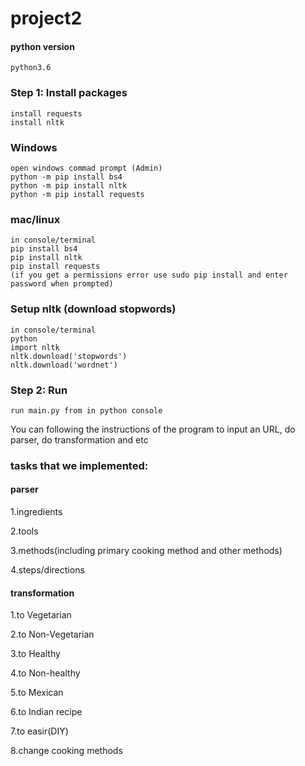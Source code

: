 # project2

#### python version

    python3.6

### Step 1:  Install packages 
```
install requests
install nltk
```

### Windows 
```
open windows commad prompt (Admin)
python -m pip install bs4
python -m pip install nltk
python -m pip install requests
```
### mac/linux

```
in console/terminal
pip install bs4
pip install nltk
pip install requests
(if you get a permissions error use sudo pip install and enter password when prompted)
```
### Setup nltk (download stopwords)
```
in console/terminal
python
import nltk
nltk.download('stopwords')
nltk.download('wordnet')
```


### Step 2:  Run
```
run main.py from in python console
```

You can following the instructions of the program to input an URL, do parser, do transformation and etc


### tasks that we implemented:
#### parser
1.ingredients

2.tools

3.methods(including primary cooking method and other methods)

4.steps/directions

#### transformation
1.to Vegetarian

2.to Non-Vegetarian

3.to Healthy

4.to Non-healthy

5.to Mexican

6.to Indian recipe

7.to easir(DIY)

8.change cooking methods

